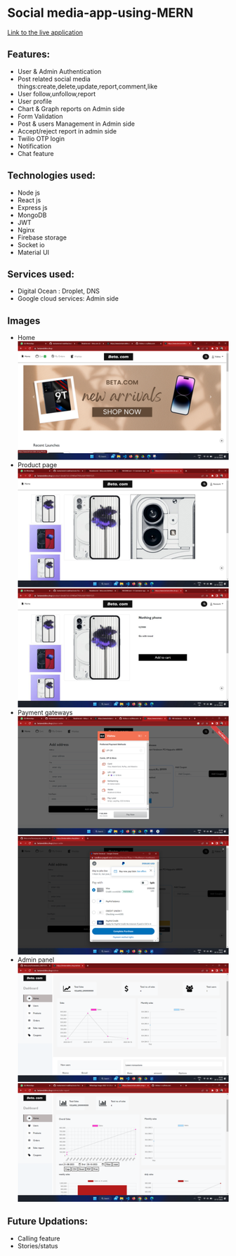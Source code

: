 # Social media-app-using-MERN
[Link to the live application](https://www.prosper-media.cf/)
## Features:
* User & Admin Authentication
* Post related social media things:create,delete,update,report,comment,like
* User follow,unfollow,report
* User profile
* Chart & Graph reports on Admin side
* Form Validation
* Post & users Management in Admin side
* Accept/reject report in admin side
* Twilio OTP login
* Notification
* Chat feature

## Technologies used:
* Node js
* React js
* Express js
* MongoDB
* JWT
* Nginx
* Firebase storage
* Socket io
* Material UI

## Services used:
* Digital Ocean : Droplet, DNS
* Google cloud services: Admin side

## Images
* Home
![alt text](https://github.com/Vishnu-s-cs/Beta.com/blob/831aee3126732f34b10fc6891872f20236dbc13d/Screenshot%202022-12-23%20205216.png)
* Product page
![alt text](https://github.com/Vishnu-s-cs/Beta.com/blob/831aee3126732f34b10fc6891872f20236dbc13d/WhatsApp%20Image%202022-12-23%20at%208.44.24%20PM.jpeg)
![alt text](https://github.com/Vishnu-s-cs/Beta.com/blob/831aee3126732f34b10fc6891872f20236dbc13d/WhatsApp%20Image%202022-12-23%20at%208.43.57%20PM.jpeg)
* Payment gateways
![alt text](https://github.com/Vishnu-s-cs/Beta.com/blob/c6140c03c9634033bc940c89f8159773e13ef621/Razorpay.png)
![alt text](https://github.com/Vishnu-s-cs/Beta.com/blob/a4c8fc4ed88b794f59dcb664693a6059a0a24fb5/Screenshot_20221226_000356.png)
* Admin panel
![alt text](https://github.com/Vishnu-s-cs/Beta.com/blob/0bc556f5e10cf75c9840f15e50923ea4c8aa15c8/Screenshot_20221226_000836.png)
![alt text](https://github.com/Vishnu-s-cs/Beta.com/blob/0bc556f5e10cf75c9840f15e50923ea4c8aa15c8/Screenshot_20221223_204237.png)
## Future Updations:

* Calling feature
* Stories/status
